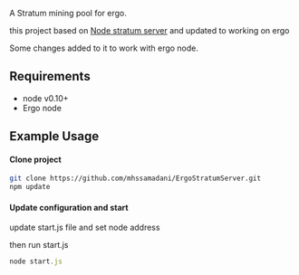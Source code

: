 A Stratum mining pool for ergo.

this project based on [Node stratum server](https://github.com/zone117x/node-stratum-pool) 
and updated to working on ergo

Some changes added to it to work with ergo node.

Requirements
------------
* node v0.10+
* Ergo node


Example Usage
-------------

#### Clone project

```bash
git clone https://github.com/mhssamadani/ErgoStratumServer.git
npm update
```

#### Update configuration and start

update start.js file and set node address 

then run start.js

```js
node start.js
```
